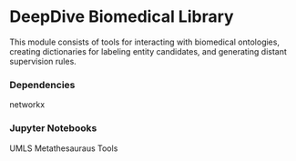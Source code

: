 # DeepDive Biomedical Library

This module consists of tools for interacting with biomedical ontologies, 
creating dictionaries for labeling entity candidates, and generating distant supervision rules.

### Dependencies 

networkx

### Jupyter Notebooks
UMLS Metathesauraus Tools 